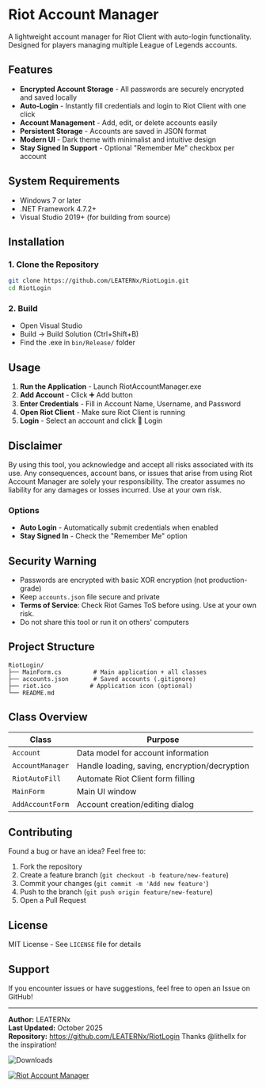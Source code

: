 # Riot Account Manager

A lightweight account manager for Riot Client with auto-login functionality. Designed for players managing multiple League of Legends accounts.

## Features

- **Encrypted Account Storage** - All passwords are securely encrypted and saved locally
- **Auto-Login** - Instantly fill credentials and login to Riot Client with one click
- **Account Management** - Add, edit, or delete accounts easily
- **Persistent Storage** - Accounts are saved in JSON format
- **Modern UI** - Dark theme with minimalist and intuitive design
- **Stay Signed In Support** - Optional "Remember Me" checkbox per account

## System Requirements

- Windows 7 or later
- .NET Framework 4.7.2+
- Visual Studio 2019+ (for building from source)

## Installation

### 1. Clone the Repository
```bash
git clone https://github.com/LEATERNx/RiotLogin.git
cd RiotLogin
```

### 2. Build
- Open Visual Studio
- Build → Build Solution (Ctrl+Shift+B)
- Find the .exe in `bin/Release/` folder

## Usage

1. **Run the Application** - Launch RiotAccountManager.exe
2. **Add Account** - Click ➕ Add button
3. **Enter Credentials** - Fill in Account Name, Username, and Password
4. **Open Riot Client** - Make sure Riot Client is running
5. **Login** - Select an account and click 🚀 Login

## Disclaimer

By using this tool, you acknowledge and accept all risks associated with its use. 
Any consequences, account bans, or issues that arise from using Riot Account Manager 
are solely your responsibility. The creator assumes no liability for any damages or 
losses incurred. Use at your own risk.

### Options
- **Auto Login** - Automatically submit credentials when enabled
- **Stay Signed In** - Check the "Remember Me" option

## Security Warning

- Passwords are encrypted with basic XOR encryption (not production-grade)
- Keep `accounts.json` file secure and private
- **Terms of Service**: Check Riot Games ToS before using. Use at your own risk.
- Do not share this tool or run it on others' computers

## Project Structure

```
RiotLogin/
├── MainForm.cs         # Main application + all classes
├── accounts.json       # Saved accounts (.gitignore)
├── riot.ico           # Application icon (optional)
└── README.md
```

## Class Overview

| Class | Purpose |
|-------|---------|
| `Account` | Data model for account information |
| `AccountManager` | Handle loading, saving, encryption/decryption |
| `RiotAutoFill` | Automate Riot Client form filling |
| `MainForm` | Main UI window |
| `AddAccountForm` | Account creation/editing dialog |

## Contributing

Found a bug or have an idea? Feel free to:
1. Fork the repository
2. Create a feature branch (`git checkout -b feature/new-feature`)
3. Commit your changes (`git commit -m 'Add new feature'`)
4. Push to the branch (`git push origin feature/new-feature`)
5. Open a Pull Request

## License

MIT License - See `LICENSE` file for details

## Support

If you encounter issues or have suggestions, feel free to open an Issue on GitHub!

---

**Author:** LEATERNx  
**Last Updated:** October 2025  
**Repository:** https://github.com/LEATERNx/RiotLogin
Thanks @lithellx for the inspiration!


![Downloads](https://img.shields.io/github/downloads/KULLANICI_ADI/REPO_ADI/total)


[![Riot Account Manager](https://img.youtube.com/vi/24KIKuA-GGE/hqdefault.jpg)](https://www.youtube.com/watch?v=24KIKuA-GGE)
